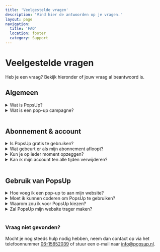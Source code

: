 ```yaml
---
title: 'Veelgestelde vragen'
description: 'Vind hier de antwoorden op je vragen.'
layout: page
navigation:
  title: 'FAQ'
  location: footer
  category: Support
---
```


# Veelgestelde vragen

Heb je een vraag? Bekijk hieronder of jouw vraag al beantwoord is.

## Algemeen

<details>
<summary>Wat is PopsUp?</summary>
PopsUp is de software oplossing waarmee je makkelijk en snel professionele pop-up formulieren op je website kunt integreren.
Deze software gaat jouw campagne(s) naar een hoger niveau tillen door gebruik te maken van een breed scala aan triggers en opties. Daardoor toon je op het juiste moment, de juiste content aan je websitebezoekers zonder dat de performance van je website hieronder lijdt.
</details>

<details>
<summary>Wat is een pop-up campagne?</summary>
Een pop-up of pop-up formulier refereert naar een pop-up campagne. Binnen PopsUp kun je verschillende pop-up campagnes tegelijkertijd laten draaien. Deze kun je live of offline zetten.
</details>
<br>

## Abonnement & account

<details>
<summary>Is PopsUp gratis te gebruiken?</summary>
De eerste 14 dagen kun je PopsUp gratis en zonder betaalmethode uitproberen. Na deze periode dien je een abonnement af te nemen.
</details>

<details>
<summary>Wat gebeurt er als mijn abonnement afloopt?</summary>
Als je abonnement afloopt, wordt je pop-up campagne offline gezet en kun je geen nieuwe campagnes toevoegen. Wel kun je je huidige campagne blijven bewerken.
</details>

<details>
<summary>Kun je op ieder moment opzeggen?</summary>
Ja, je kunt op elk moment je abonnement opzeggen. Je blijft toegang houden tot je account.
</details>

<details>
<summary>Kan ik mijn account ten alle tijden verwijderen?</summary>
Ja, jij blijft eigenaar van jouw gegevens. Je kunt op ieder gewenst moment jouw account verwijderen.
</details>
<br>

## Gebruik van PopsUp

<details>
<summary>Hoe voeg ik een pop-up to aan mijn website?</summary>
Binnen PopsUp maak je een pop-up campagne aan, deze genereert een uniek script wat je vervolgens op iedere pagina binnen je website moet plaatsen. Als dit is gebeurt kun je de campagne binnen PopsUp live zetten. Afhankelijk van je instellingen zal de pop-up getoond worden op jouw website.
</details>

<details>
<summary>Moet ik kunnen coderen om PopsUp te gebruiken?</summary>
Om een pop-up te bouwen heb je kennis nodig van HTML, CSS en Javascript. In het tweede kwartaal van dit jaar komt er een update waarmee je zonder enige technische kennis een pop-up kunt maken. Geen technische kennis? Geen probleem, wij nemen het werk graag uit handen, <a href="/popup-laten-maken" title="Pop-up formulier laten maken">Meer informatie</a>.
</details>

<details>
<summary>Waarom zou ik voor PopsUp kiezen?</summary>
PopsUp is een aanvulling voor zowel een marketeer, webshop beheerder als developers. De software is gebruiksvriendelijk waardoor iedereen makkelijk en snel effectieve pop-up formulieren op kan zetten.

Daarnaast kunnen developers hun eigen code toevoegen om zo het maximale uit de software te halen en een unieke pop-up campagne te creëren.

</details>

<details>
<summary>Zal PopsUp mijn website trager maken?</summary>
Absoluut niet! PopsUp is zorgvuldig ontwikkeld met performance in gedachte. Onze embedded code zal geen effect hebben op je laadtijd. Het is wel belangrijk dat je het script zoals in de software exact over neemt en op de juiste plaats in de code van je website toevoegt.
</details>
<br>

### Vraag niet gevonden?

Mocht je nog steeds hulp nodig hebben, neem dan contact op via het telefoonnummer [06-15652039](tel:0615652039) of stuur een e-mail naar [info@popsup.nl](mailto:info@popsup.nl).
